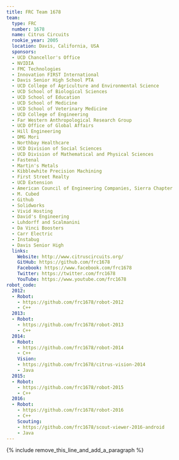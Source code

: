 ```yaml
---
title: FRC Team 1678
team:
  type: FRC
  number: 1678
  name: Citrus Circuits
  rookie_year: 2005
  location: Davis, California, USA
  sponsors:
  - UCD Chancellor's Office
  - NVIDIA
  - FMC Technologies
  - Innovation FIRST International
  - Davis Senior High School PTA
  - UCD College of Agriculture and Environmental Science
  - UCD School of Biological Sciences
  - UCD School of Education
  - UCD School of Medicine
  - UCD School of Veterinary Medicine
  - UCD College of Engineering
  - Far Western Anthropological Research Group
  - UCD Office of Global Affairs
  - Hill Engineering
  - DMG Mori
  - Northbay Healthcare
  - UCD Division of Social Sciences
  - UCD Division of Mathematical and Physical Sciences
  - Fastenal
  - Martin's Metals
  - Kibblewhite Precision Machining
  - First Street Realty
  - UCD Extension
  - American Council of Engineering Companies, Sierra Chapter
  - M. Cubed
  - Github
  - Solidworks
  - Vivid Hosting
  - David's Engineering
  - Luhdorff and Scalmanini
  - Da Vinci Boosters
  - Carr Electric
  - Instabug
  - Davis Senior High
  links:
    Website: http://www.citruscircuits.org/
    GitHub: https://github.com/frc1678
    Facebook: https://www.facebook.com/frc1678
    Twitter: https://twitter.com/frc1678
    YouTube: https://www.youtube.com/frc1678
robot_code:
  2012:
  - Robot:
    - https://github.com/frc1678/robot-2012
    - C++
  2013:
  - Robot:
    - https://github.com/frc1678/robot-2013
    - C++
  2014:
  - Robot:
    - https://github.com/frc1678/robot-2014
    - C++
    Vision:
    - https://github.com/frc1678/citrus-vision-2014
    - Java
  2015:
  - Robot:
    - https://github.com/frc1678/robot-2015
    - C++
  2016:
  - Robot:
    - https://github.com/frc1678/robot-2016
    - C++
    Scouting:
    - https://github.com/frc1678/scout-viewer-2016-android
    - Java
---
```


{% include remove_this_line_and_add_a_paragraph %}
